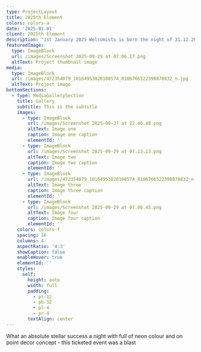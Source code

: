 ```yaml
---
type: ProjectLayout
title: 2025th Element
colors: colors-a
date: '2025-01-01'
client: 2025th Element
description: "1st January 2025 Welcomists is born the night of 31.12.2025 and morning of 1.1.2025   \U0001F680 in the 2025th Element Event in Lisbon! \U0001F3D9️ The energy was absolutely cosmic, and 4 DJs had the pleasure of spinning some spacey, interstellar sounds that took the crowd on a journey."
featuredImage:
  type: ImageBlock
  url: /images/Screenshot 2025-09-29 at 07.06.17.png
  altText: Project thumbnail image
media:
  type: ImageBlock
  url: /images/472354079_10164953820108574_8106766522390878832_n.jpg
  altText: Project image
bottomSections:
  - type: MediaGallerySection
    title: Gallery
    subtitle: This is the subtitle
    images:
      - type: ImageBlock
        url: /images/Screenshot 2025-09-27 at 22.46.48.png
        altText: Image one
        caption: Image one caption
        elementId: ''
      - type: ImageBlock
        url: /images/Screenshot 2025-09-29 at 07.13.13.png
        altText: Image two
        caption: Image two caption
        elementId: ''
      - type: ImageBlock
        url: /images/472354079_10164953820108574_8106766522390878832_n.jpg
        altText: Image three
        caption: Image three caption
        elementId: ''
      - type: ImageBlock
        url: /images/Screenshot 2025-09-29 at 07.08.43.png
        altText: Image four
        caption: Image four caption
        elementId: ''
    colors: colors-f
    spacing: 16
    columns: 4
    aspectRatio: '4:3'
    showCaption: false
    enableHover: true
    elementId: ''
    styles:
      self:
        height: auto
        width: full
        padding:
          - pt-12
          - pb-12
          - pl-4
          - pr-4
        textAlign: center
---
```

What an absolute stellar success a night with full  of neon colour and on point decor concept - this ticketed event was a blast
